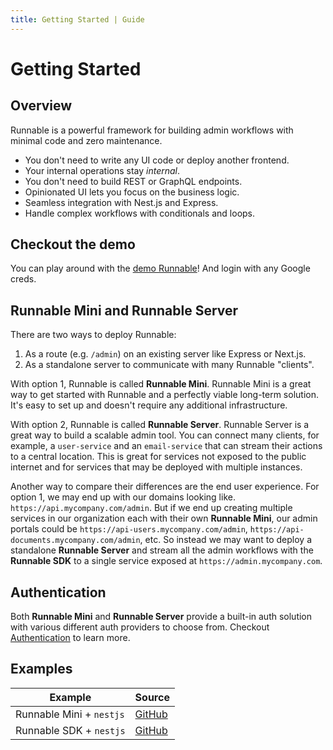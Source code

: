 ```yaml
---
title: Getting Started | Guide
---
```


# Getting Started

## Overview

Runnable is a powerful framework for building admin workflows with minimal code and zero maintenance.

- You don't need to write any UI code or deploy another frontend.
- Your internal operations stay _internal_.
- You don't need to build REST or GraphQL endpoints.
- Opinionated UI lets you focus on the business logic.
- Seamless integration with Nest.js and Express.
- Handle complex workflows with conditionals and loops.

## Checkout the demo

You can play around with the [demo Runnable](https://demo.getrunnable.com)! And login with any Google creds.

## Runnable Mini and Runnable Server

There are two ways to deploy Runnable:

1. As a route (e.g. `/admin`) on an existing server like Express or Next.js.
2. As a standalone server to communicate with many Runnable "clients".

With option 1, Runnable is called **Runnable Mini**. Runnable Mini is a great way to get started with Runnable and a perfectly viable long-term solution. It's easy to set up and doesn't require any additional infrastructure.

With option 2, Runnable is called **Runnable Server**. Runnable Server is a great way to build a scalable admin tool. You can connect many clients, for example, a `user-service` and an `email-service` that can stream their actions to a central location. This is great for services not exposed to the public internet and for services that may be deployed with multiple instances.

Another way to compare their differences are the end user experience. For option 1, we may end up with our domains looking like. `https://api.mycompany.com/admin`. But if we end up creating multiple services in our organization each with their own **Runnable Mini**, our admin portals could be `https://api-users.mycompany.com/admin`, `https://api-documents.mycompany.com/admin`, etc. So instead we may want to deploy a standalone **Runnable Server** and stream all the admin workflows with the **Runnable SDK** to a single service exposed at `https://admin.mycompany.com`.

## Authentication

Both **Runnable Mini** and **Runnable Server** provide a built-in auth solution with various different auth providers to choose from. Checkout [Authentication](/guide/auth) to learn more.

## Examples

| Example                  | Source                                                                             |
| ------------------------ | ---------------------------------------------------------------------------------- |
| Runnable Mini + `nestjs` | [GitHub](https://github.com/kineticio/runnable/tree/main/examples/nestjs)          |
| Runnable SDK + `nestjs`  | [GitHub](https://github.com/kineticio/runnable/tree/main/examples/nestjs-with-sdk) |
